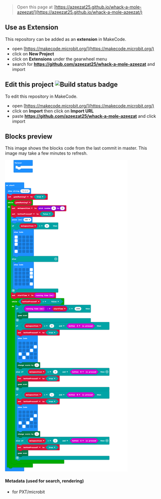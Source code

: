 
> Open this page at [https://azeezat25.github.io/whack-a-mole-azeezat/](https://azeezat25.github.io/whack-a-mole-azeezat/)

## Use as Extension

This repository can be added as an **extension** in MakeCode.

* open [https://makecode.microbit.org/](https://makecode.microbit.org/)
* click on **New Project**
* click on **Extensions** under the gearwheel menu
* search for **https://github.com/azeezat25/whack-a-mole-azeezat** and import

## Edit this project ![Build status badge](https://github.com/azeezat25/whack-a-mole-azeezat/workflows/MakeCode/badge.svg)

To edit this repository in MakeCode.

* open [https://makecode.microbit.org/](https://makecode.microbit.org/)
* click on **Import** then click on **Import URL**
* paste **https://github.com/azeezat25/whack-a-mole-azeezat** and click import

## Blocks preview

This image shows the blocks code from the last commit in master.
This image may take a few minutes to refresh.

![A rendered view of the blocks](https://github.com/azeezat25/whack-a-mole-azeezat/raw/master/.github/makecode/blocks.png)

#### Metadata (used for search, rendering)

* for PXT/microbit
<script src="https://makecode.com/gh-pages-embed.js"></script><script>makeCodeRender("{{ site.makecode.home_url }}", "{{ site.github.owner_name }}/{{ site.github.repository_name }}");</script>
